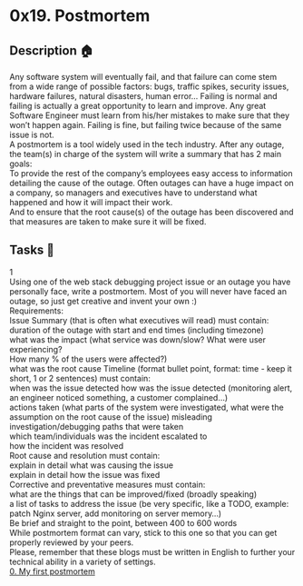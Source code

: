 # 0x19. Postmortem

## Description :house:
Any software system will eventually fail, and that failure can come stem from a wide range of possible factors: bugs, traffic spikes, security issues, hardware failures, natural disasters, human error… Failing is normal and failing is actually a great opportunity to learn and improve. Any great Software Engineer must learn from his/her mistakes to make sure that they won’t happen again. Failing is fine, but failing twice because of the same issue is not.<br>A postmortem is a tool widely used in the tech industry. After any outage, the team(s) in charge of the system will write a summary that has 2 main goals:<br>To provide the rest of the company’s employees easy access to information detailing the cause of the outage. Often outages can have a huge impact on a company, so managers and executives have to understand what happened and how it will impact their work.<br>And to ensure that the root cause(s) of the outage has been discovered and that measures are taken to make sure it will be fixed.

## Tasks :pencil:
1<br>Using one of the web stack debugging project issue or an outage you have personally face, write a postmortem. Most of you will never have faced an outage, so just get creative and invent your own :)<br>Requirements:<br>Issue Summary (that is often what executives will read) must contain:<br>duration of the outage with start and end times (including timezone)<br>what was the impact (what service was down/slow? What were user experiencing?<br>How many % of the users were affected?)<br>what was the root cause
Timeline (format bullet point, format: time - keep it short, 1 or 2 sentences) must contain:<br>when was the issue detected
how was the issue detected (monitoring alert, an engineer noticed something, a customer complained…)<br>actions taken (what parts of the system were investigated, what were the assumption on the root cause of the issue)
misleading investigation/debugging paths that were taken<br>which team/individuals was the incident escalated to<br>how the incident was resolved<br>Root cause and resolution must contain:<br>explain in detail what was causing the issue<br>explain in detail how the issue was fixed<br>Corrective and preventative measures must contain:<br>what are the things that can be improved/fixed (broadly speaking)<br>a list of tasks to address the issue (be very specific, like a TODO, example: patch Nginx server, add monitoring on server memory…)<br>Be brief and straight to the point, between 400 to 600 words
<br>
While postmortem format can vary, stick to this one so that you can get properly reviewed by your peers.
<br>
Please, remember that these blogs must be written in English to further your technical ability in a variety of settings.
<br>
[0. My first postmortem](https://docs.google.com/document/d/1dqZYeNkAYnl_hPwVQWCtFVc1CvFpZAPtKx-OIqcLy5k/edit?usp=drivesdk)
